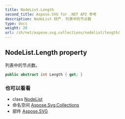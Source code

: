 ```yaml
---
title: NodeList.Length
second_title: Aspose.SVG for .NET API 参考
description: NodeList 财产. 列表中的节点数
type: docs
weight: 20
url: /zh/net/aspose.svg.collections/nodelist/length/
---
```

## NodeList.Length property

列表中的节点数。

```csharp
public abstract int Length { get; }
```

### 也可以看看

* class [NodeList](../)
* 命名空间 [Aspose.Svg.Collections](../../nodelist/)
* 部件 [Aspose.SVG](../../../)


